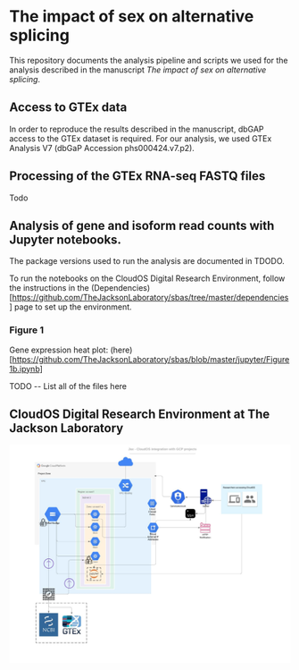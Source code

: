 # The impact of sex on alternative splicing

This repository documents the analysis pipeline and scripts we used for the analysis described in the manuscript *The impact of sex on alternative splicing*. 


## Access to GTEx data

In order to reproduce the results described in the manuscript, dbGAP access to the GTEx dataset is required. For our analysis, we used GTEx Analysis V7 (dbGaP Accession phs000424.v7.p2).

## Processing of the GTEx RNA-seq FASTQ files

Todo

## Analysis of gene and isoform read counts with Jupyter notebooks.

The package versions used to run the analysis are documented in TDODO.

To run the notebooks on the CloudOS Digital Research Environment, follow the instructions
in the (Dependencies) [https://github.com/TheJacksonLaboratory/sbas/tree/master/dependencies] page to 
set up the environment.

### Figure 1
Gene expression heat plot: (here)[https://github.com/TheJacksonLaboratory/sbas/blob/master/jupyter/Figure1b.ipynb]

TODO -- List all of the files here


## CloudOS Digital Research Environment at The Jackson Laboratory

![Network Diagram](assets/lifebit_diagram.jpg)
